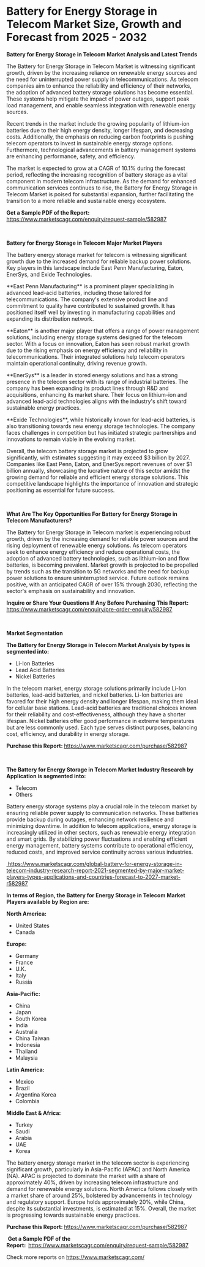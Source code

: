 <p><h1>Battery for Energy Storage in Telecom Market Size, Growth and Forecast from 2025 - 2032</h1></p><p><strong>Battery for Energy Storage in Telecom Market Analysis and Latest Trends</strong></p>
<p><p>The Battery for Energy Storage in Telecom Market is witnessing significant growth, driven by the increasing reliance on renewable energy sources and the need for uninterrupted power supply in telecommunications. As telecom companies aim to enhance the reliability and efficiency of their networks, the adoption of advanced battery storage solutions has become essential. These systems help mitigate the impact of power outages, support peak load management, and enable seamless integration with renewable energy sources.</p><p>Recent trends in the market include the growing popularity of lithium-ion batteries due to their high energy density, longer lifespan, and decreasing costs. Additionally, the emphasis on reducing carbon footprints is pushing telecom operators to invest in sustainable energy storage options. Furthermore, technological advancements in battery management systems are enhancing performance, safety, and efficiency.</p><p>The market is expected to grow at a CAGR of 10.1% during the forecast period, reflecting the increasing recognition of battery storage as a vital component in modern telecom infrastructure. As the demand for enhanced communication services continues to rise, the Battery for Energy Storage in Telecom Market is poised for substantial expansion, further facilitating the transition to a more reliable and sustainable energy ecosystem.</p></p>
<p><strong>Get a Sample PDF of the Report:&nbsp;</strong> <a href="https://www.marketscagr.com/enquiry/request-sample/582987?utm_campaign=3098&utm_medium=2&utm_source=Github&utm_content=ia&utm_term=23032025&utm_id=battery-for-energy-storage-in-telecom">https://www.marketscagr.com/enquiry/request-sample/582987</a></p>
<p>&nbsp;</p>
<p><strong>Battery for Energy Storage in Telecom Major Market Players</strong></p>
<p><p>The battery energy storage market for telecom is witnessing significant growth due to the increased demand for reliable backup power solutions. Key players in this landscape include East Penn Manufacturing, Eaton, EnerSys, and Exide Technologies.</p><p>**East Penn Manufacturing** is a prominent player specializing in advanced lead-acid batteries, including those tailored for telecommunications. The company's extensive product line and commitment to quality have contributed to sustained growth. It has positioned itself well by investing in manufacturing capabilities and expanding its distribution network. </p><p>**Eaton** is another major player that offers a range of power management solutions, including energy storage systems designed for the telecom sector. With a focus on innovation, Eaton has seen robust market growth due to the rising emphasis on energy efficiency and reliability in telecommunications. Their integrated solutions help telecom operators maintain operational continuity, driving revenue growth.</p><p>**EnerSys** is a leader in stored energy solutions and has a strong presence in the telecom sector with its range of industrial batteries. The company has been expanding its product lines through R&D and acquisitions, enhancing its market share. Their focus on lithium-ion and advanced lead-acid technologies aligns with the industry's shift toward sustainable energy practices. </p><p>**Exide Technologies**, while historically known for lead-acid batteries, is also transitioning towards new energy storage technologies. The company faces challenges in competition but has initiated strategic partnerships and innovations to remain viable in the evolving market.</p><p>Overall, the telecom battery storage market is projected to grow significantly, with estimates suggesting it may exceed $3 billion by 2027. Companies like East Penn, Eaton, and EnerSys report revenues of over $1 billion annually, showcasing the lucrative nature of this sector amidst the growing demand for reliable and efficient energy storage solutions. This competitive landscape highlights the importance of innovation and strategic positioning as essential for future success.</p></p>
<p>&nbsp;</p>
<p><strong>What Are The Key Opportunities For Battery for Energy Storage in Telecom Manufacturers?</strong></p>
<p><p>The Battery for Energy Storage in Telecom market is experiencing robust growth, driven by the increasing demand for reliable power sources and the rising deployment of renewable energy solutions. As telecom operators seek to enhance energy efficiency and reduce operational costs, the adoption of advanced battery technologies, such as lithium-ion and flow batteries, is becoming prevalent. Market growth is projected to be propelled by trends such as the transition to 5G networks and the need for backup power solutions to ensure uninterrupted service. Future outlook remains positive, with an anticipated CAGR of over 15% through 2030, reflecting the sector's emphasis on sustainability and innovation.</p></p>
<p><strong>Inquire or Share Your Questions If Any Before Purchasing This Report:</strong> <a href="https://www.marketscagr.com/enquiry/pre-order-enquiry/582987?utm_campaign=3098&utm_medium=2&utm_source=Github&utm_content=ia&utm_term=23032025&utm_id=battery-for-energy-storage-in-telecom">https://www.marketscagr.com/enquiry/pre-order-enquiry/582987</a></p>
<p>&nbsp;</p>
<p><strong>Market Segmentation</strong></p>
<p><strong>The Battery for Energy Storage in Telecom Market Analysis by types is segmented into:</strong></p>
<p><ul><li>Li-Ion Batteries</li><li>Lead Acid Batteries</li><li>Nickel Batteries</li></ul></p>
<p><p>In the telecom market, energy storage solutions primarily include Li-Ion batteries, lead-acid batteries, and nickel batteries. Li-Ion batteries are favored for their high energy density and longer lifespan, making them ideal for cellular base stations. Lead-acid batteries are traditional choices known for their reliability and cost-effectiveness, although they have a shorter lifespan. Nickel batteries offer good performance in extreme temperatures but are less commonly used. Each type serves distinct purposes, balancing cost, efficiency, and durability in energy storage.</p></p>
<p><strong>Purchase this Report:&nbsp;</strong><a href="https://www.marketscagr.com/purchase/582987?utm_campaign=3098&utm_medium=2&utm_source=Github&utm_content=ia&utm_term=23032025&utm_id=battery-for-energy-storage-in-telecom">https://www.marketscagr.com/purchase/582987</a></p>
<p>&nbsp;</p>
<p><strong>The Battery for Energy Storage in Telecom Market Industry Research by Application is segmented into:</strong></p>
<p><ul><li>Telecom</li><li>Others</li></ul></p>
<p><p>Battery energy storage systems play a crucial role in the telecom market by ensuring reliable power supply to communication networks. These batteries provide backup during outages, enhancing network resilience and minimizing downtime. In addition to telecom applications, energy storage is increasingly utilized in other sectors, such as renewable energy integration and smart grids. By stabilizing power fluctuations and enabling efficient energy management, battery systems contribute to operational efficiency, reduced costs, and improved service continuity across various industries.</p></p>
<p><a href="https://www.marketscagr.com/global-battery-for-energy-storage-in-telecom-industry-research-report-2021-segmented-by-major-market-players-types-applications-and-countries-forecast-to-2027-market-r582987?utm_campaign=3098&utm_medium=2&utm_source=Github&utm_content=ia&utm_term=23032025&utm_id=battery-for-energy-storage-in-telecom">&nbsp;https://www.marketscagr.com/global-battery-for-energy-storage-in-telecom-industry-research-report-2021-segmented-by-major-market-players-types-applications-and-countries-forecast-to-2027-market-r582987</a></p>
<p><strong>In terms of Region, the Battery for Energy Storage in Telecom Market Players available by Region are:</strong></p>
<p>
    <p> <strong> North America: </strong>
        <ul>
            <li>United States</li>
            <li>Canada</li>
        </ul>
        </p> 
    <p> <strong> Europe: </strong>
        <ul>
            <li>Germany</li>
            <li>France</li>
            <li>U.K.</li>
            <li>Italy</li>
            <li>Russia</li>
        </ul>
        </p> 
    <p> <strong> Asia-Pacific: </strong>
        <ul>
            <li>China</li>
            <li>Japan</li>
            <li>South Korea</li>
            <li>India</li>
            <li>Australia</li>
            <li>China Taiwan</li>
            <li>Indonesia</li>
            <li>Thailand</li>
            <li>Malaysia</li>
        </ul>
        </p> 
    <p> <strong> Latin America: </strong>
        <ul>
            <li>Mexico</li>
            <li>Brazil</li>
            <li>Argentina Korea</li>
            <li>Colombia</li>
        </ul>
        </p> 
    <p> <strong> Middle East & Africa: </strong>
        <ul>
            <li>Turkey</li>
            <li>Saudi</li>
            <li>Arabia</li>
            <li>UAE</li>
            <li>Korea</li>
        </ul>
    </p>
    </p>
<p><p>The battery energy storage market in the telecom sector is experiencing significant growth, particularly in Asia-Pacific (APAC) and North America (NA). APAC is projected to dominate the market with a share of approximately 40%, driven by increasing telecom infrastructure and demand for renewable energy solutions. North America follows closely with a market share of around 25%, bolstered by advancements in technology and regulatory support. Europe holds approximately 20%, while China, despite its substantial investments, is estimated at 15%. Overall, the market is progressing towards sustainable energy practices.</p></p>
<p><strong>Purchase this Report: </strong><a href="https://www.marketscagr.com/purchase/582987?utm_campaign=3098&utm_medium=2&utm_source=Github&utm_content=ia&utm_term=23032025&utm_id=battery-for-energy-storage-in-telecom">https://www.marketscagr.com/purchase/582987</a></p>
<p>&nbsp;<strong>Get a Sample PDF of the Report:&nbsp;&nbsp;</strong><a href="https://www.marketscagr.com/enquiry/request-sample/582987?utm_campaign=3098&utm_medium=2&utm_source=Github&utm_content=ia&utm_term=23032025&utm_id=battery-for-energy-storage-in-telecom">https://www.marketscagr.com/enquiry/request-sample/582987</a></p>
<p><strong></strong></p>
<p>Check more reports on <a href="https://www.marketscagr.com/?utm_campaign=3098&utm_medium=2&utm_source=Github&utm_content=ia&utm_term=23032025&utm_id=battery-for-energy-storage-in-telecom">https://www.marketscagr.com/</a></p>